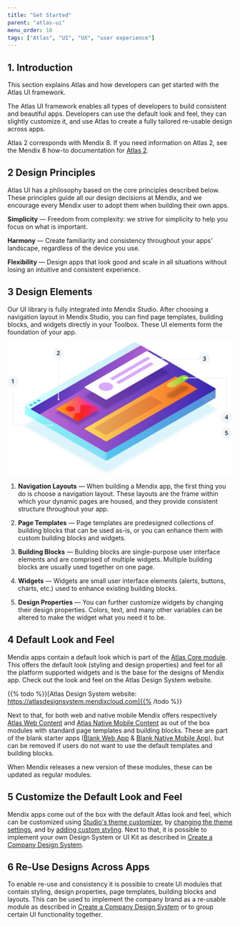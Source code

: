 ```yaml
---
title: "Get Started"
parent: "atlas-ui"
menu_order: 10
tags: ["Atlas", "UI", "UX", "user experience"]
---
```


## 1. Introduction

This section explains Atlas and how developers can get started with the Atlas UI framework.

The Atlas UI framework enables all types of developers to build consistent and beautiful apps. Developers can use the default look and feel, they can slightly customize it, and use Atlas to create a fully tailored re-usable design across apps.

Atlas 2 corresponds with Mendix 8. If you need information on Atlas 2, see the Mendix 8 how-to documentation for [Atlas 2](/howto8/front-end/atlas-ui).

## 2 Design Principles

Atlas UI has a philosophy based on the core principles described below. These principles guide all our design decisions at Mendix, and we encourage every Mendix user to adopt them when building their own apps.

**Simplicity**  — Freedom from complexity: we strive for simplicity to help you focus on what is important.

**Harmony** — Create familiarity and consistency throughout your apps' landscape, regardless of the device you use.

**Flexibility** — Design apps that look good and scale in all situations without losing an intuitive and consistent experience.

## 3 Design Elements

Our UI library is fully integrated into Mendix Studio. After choosing a navigation layout in Mendix Studio, you can find page templates, building blocks, and widgets directly in your Toolbox. These UI elements form the foundation of your app.

![Atlas UI design elements](attachments/get-started/designelements.png)

1. **Navigation Layouts** — When building a Mendix app, the first thing you do is choose a navigation layout. These layouts are the frame within which your dynamic pages are housed, and they provide consistent structure throughout your app.

2. **Page Templates** — Page templates are predesigned collections of building blocks that can be used as-is, or you can enhance them with custom building blocks and widgets.

3. **Building Blocks** — Building blocks are single-purpose user interface elements and are comprised of multiple widgets. Multiple building blocks are usually used together on one page.

4. **Widgets** — Widgets are small user interface elements (alerts, buttons, charts, etc.) used to enhance existing building blocks.

5. **Design Properties** — You can further customize widgets by changing their design properties. Colors, text, and many other variables can be altered to make the widget what you need it to be.

## 4 Default Look and Feel

Mendix apps contain a default look which is part of the [Atlas Core module](https://marketplace.mendix.com/link/component/117187). This offers the default look (styling and design properties) and feel for all the platform supported widgets and is the base for the designs of Mendix app. Check out the look and feel on the Atlas Design System website.

{{% todo %}}[Atlas Design System website: https://atlasdesignsystem.mendixcloud.com]{{% /todo %}}

Next to that, for both web and native mobile Mendix offers respectively [Atlas Web Content](https://marketplace.mendix.com/link/component/117176) and [Atlas Native Mobile Content](https://marketplace.mendix.com/link/component/117175) as out of the box modules with standard page templates and building blocks. These are part of the blank starter apps ([Blank Web App](https://marketplace.mendix.com/link/component/51830) & [Blank Native Mobile App](https://marketplace.mendix.com/link/component/109511)), but can be removed if users do not want to use the default templates and building blocks.

When Mendix releases a new version of these modules, these can be updated as regular modules.

## 5 Customize the Default Look and Feel

Mendix apps come out of the box with the default Atlas look and feel, which can be customized using [Studio's theme customizer](/studio/theme-customizer), by [changing the theme settings](customize-styling-new), and by [adding custom styling](customize-styling-new). Next to that, it is possible to implement your own Design System or UI Kit as described in [Create a Company Design System](create-a-company-design-system).

## 6 Re-Use Designs Across Apps

To enable re-use and consistency it is possible to create UI modules that contain styling, design properties, page templates, building blocks and layouts. This can be used to implement the company brand as a re-usable module as described in  [Create a Company Design System](create-a-company-design-system) or to group certain UI functionality together.
